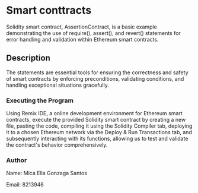 # Smart conttracts
Solidity smart contract, AssertionContract, is a basic example demonstrating the use of require(), assert(), and revert() statements for error handling and validation within Ethereum smart contracts.

## Description
The statements are essential tools for ensuring the correctness and safety of smart contracts by enforcing preconditions, validating conditions, and handling exceptional situations gracefully.

### Executing the Program

Using Remix IDE, a online development environment for Ethereum smart contracts, execute the provided Solidity smart contract by creating a new file, pasting the code, compiling it using the Solidity Compiler tab, deploying it to a chosen Ethereum network via the Deploy & Run Transactions tab, and subsequently interacting with its functions, allowing us to test and validate the contract's behavior comprehensively.

### Author
Name: Mica Ella Gonzaga Santos

Email: 8213946
